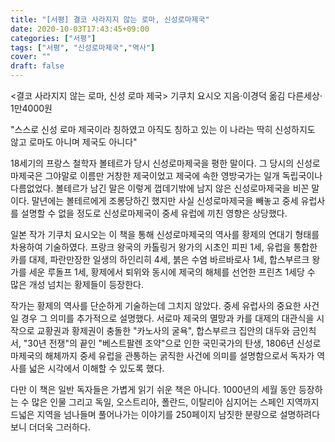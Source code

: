 ```yaml
---
title: "[서평] 결코 사라지지 않는 로마, 신성로마제국"
date: 2020-10-03T17:43:45+09:00
categories: ["서평"]
tags: ["서평", "신성로마제국","역사"]
cover: ""
draft: false
---
```


<!-- {{< krbook 09jf3ow9jfw >}} -->

<결코 사라지지 않는 로마, 신성 로마 제국> 기쿠치 요시오 지음·이경덕 옮김 다른세상· 1만4000원

"스스로 신성 로마 제국이라 칭하였고 아직도 칭하고 있는 이 나라는 딱히 신성하지도 않고 로마도 아니며 제국도 아니다"

18세기의 프랑스 철학자 볼테르가 당시 신성로마제국을 평한 말이다. 그 당시의 신성로마제국은 그야말로 이름만 거창한 제국이었고 제국에 속한 영방국가는 일개 독립국이나 다름없었다. 볼테르가 남긴 말은 이렇게 껍데기밖에 남지 않은 신성로마제국을 비꼰 말이다. 말년에는 볼테르에게 조롱당하긴 했지만 사실 신성로마제국을 빼놓고 중세 유럽사를 설명할 수 없을 정도로 신성로마제국이 중세 유럽에 끼친 영향은 상당했다.

일본 작가 기쿠치 요시오는 이 책을 통해 신성로마제국의 역사를 황제의 연대기 형태를 차용하여 기술하였다. 프랑크 왕국의 카톨링거 왕가의 시초인 피핀 1세, 유럽을 통합한 카를 대제, 파란만장한 일생의 하인리히 4세, 붉은 수염 바르바로사 1세, 합스부르크 왕가를 세운 루돌프 1세, 황제에서 퇴위와 동시에 제국의 해체를 선언한 프린츠 1세당 수 많은 개성 넘치는 황제들이 등장한다.

작가는 황제의 역사를 단순하게 기술하는데 그치지 않았다. 중세 유럽사의 중요한 사건일 경우 그 의미를 추가적으로 설명했다. 서로마 제국의 멸망과 카를 대제의 대관식을 시작으로 교황권과 황제권이 충돌한 "카노사의 굴욕", 합스부르크 집안의 대두와 금인칙서, "30년 전쟁"의 끝인 "베스트팔렌 조약"으로 인한 국민국가의 탄생, 1806년 신성로마제국의 해체까지 중세 유럽을 관통하는 굵직한 사건에 의미를 설명함으로서 독자가 역사를 넓은 시각에서 이해할 수 있도록 했다.

다만 이 책은 일반 독자들은 가볍게 읽기 쉬운 책은 아니다. 1000년의 세월 동안 등장하는 수 많은 인물 그리고 독일, 오스트리아, 폴란드, 이탈리아 심지어는 스페인 지역까지 드넓은 지역을 넘나들며 풀어나가는 이야기를 250페이지 남짓한 분량으로 설명하려다보니 더더욱 그러하다.
